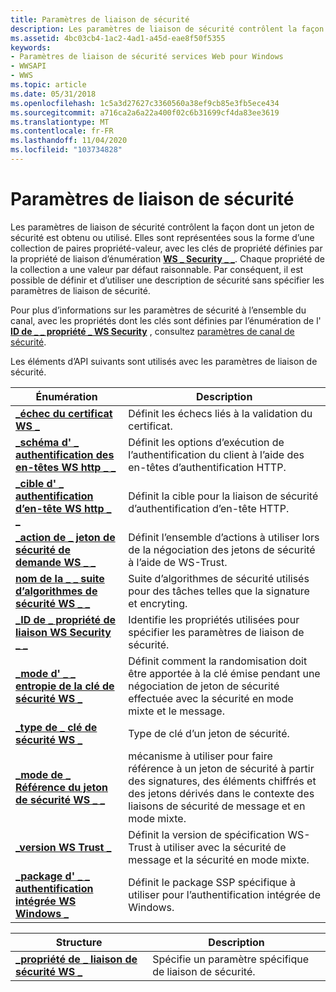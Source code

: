 ```yaml
---
title: Paramètres de liaison de sécurité
description: Les paramètres de liaison de sécurité contrôlent la façon dont un jeton de sécurité est obtenu ou utilisé.
ms.assetid: 4bc03cb4-1ac2-4ad1-a45d-eae8f50f5355
keywords:
- Paramètres de liaison de sécurité services Web pour Windows
- WWSAPI
- WWS
ms.topic: article
ms.date: 05/31/2018
ms.openlocfilehash: 1c5a3d27627c3360560a38ef9cb85e3fb5ece434
ms.sourcegitcommit: a716ca2a6a22a400f02c6b31699cf4da83ee3619
ms.translationtype: MT
ms.contentlocale: fr-FR
ms.lasthandoff: 11/04/2020
ms.locfileid: "103734828"
---
```

# <a name="security-binding-settings"></a>Paramètres de liaison de sécurité

Les paramètres de liaison de sécurité contrôlent la façon dont un jeton de sécurité est obtenu ou utilisé. Elles sont représentées sous la forme d’une collection de paires propriété-valeur, avec les clés de propriété définies par la propriété de liaison d’énumération [**WS \_ Security \_ \_**](/windows/desktop/api/WebServices/ns-webservices-ws_security_binding_property). Chaque propriété de la collection a une valeur par défaut raisonnable. Par conséquent, il est possible de définir et d’utiliser une description de sécurité sans spécifier les paramètres de liaison de sécurité.


Pour plus d’informations sur les paramètres de sécurité à l’ensemble du canal, avec les propriétés dont les clés sont définies par l’énumération de l' [**ID de \_ \_ propriété \_ WS Security**](/windows/desktop/api/WebServices/ne-webservices-ws_security_property_id) , consultez [paramètres de canal de sécurité](security-channel-settings.md).

Les éléments d’API suivants sont utilisés avec les paramètres de liaison de sécurité.

| Énumération                                                                          | Description                                                                                                                                                       |
|--------------------------------------------------------------------------------------|-------------------------------------------------------------------------------------------------------------------------------------------------------------------|
| [**\_échec du certificat WS \_**](/windows/win32/api/webservices/ne-webservices-ws_value_type)                                         | Définit les échecs liés à la validation du certificat.                                                                                                               |
| [**\_schéma d' \_ authentification des en-têtes WS http \_ \_**](https://technet.microsoft.com/windows/dd401907(v=vs.60))                 | Définit les options d’exécution de l’authentification du client à l’aide des en-têtes d’authentification HTTP.                                                                       |
| [**\_cible d' \_ authentification d’en-tête WS http \_ \_**](/windows/desktop/api/WebServices/ne-webservices-ws_http_header_auth_target)                 | Définit la cible pour la liaison de sécurité d’authentification d’en-tête HTTP.                                                                                           |
| [**\_action de \_ jeton de sécurité de demande WS \_ \_**](/windows/desktop/api/WebServices/ne-webservices-ws_request_security_token_action)     | Définit l’ensemble d’actions à utiliser lors de la négociation des jetons de sécurité à l’aide de WS-Trust.                                                                              |
| [**nom de la \_ \_ suite d’algorithmes de sécurité WS \_ \_**](/windows/desktop/api/WebServices/ne-webservices-ws_security_algorithm_suite_name)     | Suite d’algorithmes de sécurité utilisés pour des tâches telles que la signature et encryting.                                                                                      |
| [**\_ID de \_ propriété de liaison WS Security \_ \_**](/windows/desktop/api/WebServices/ne-webservices-ws_security_binding_property_id)       | Identifie les propriétés utilisées pour spécifier les paramètres de liaison de sécurité.                                                                                              |
| [**\_mode d' \_ \_ entropie de la clé de sécurité WS \_**](/windows/desktop/api/WebServices/ne-webservices-ws_security_key_entropy_mode)             | Définit comment la randomisation doit être apportée à la clé émise pendant une négociation de jeton de sécurité effectuée avec la sécurité en mode mixte et le message.                     |
| [**\_type de \_ clé de sécurité WS \_**](/windows/desktop/api/WebServices/ne-webservices-ws_security_key_type)                              | Type de clé d’un jeton de sécurité.                                                                                                                                 |
| [**\_mode de \_ Référence du jeton de sécurité WS \_ \_**](/windows/desktop/api/WebServices/ne-webservices-ws_security_token_reference_mode)     | mécanisme à utiliser pour faire référence à un jeton de sécurité à partir des signatures, des éléments chiffrés et des jetons dérivés dans le contexte des liaisons de sécurité de message et en mode mixte. |
| [**\_version WS Trust \_**](/windows/desktop/api/WebServices/ne-webservices-ws_trust_version)                                       | Définit la version de spécification WS-Trust à utiliser avec la sécurité de message et la sécurité en mode mixte.                                                              |
| [**\_package d' \_ \_ authentification intégrée WS Windows \_**](/windows/desktop/api/WebServices/ne-webservices-ws_windows_integrated_auth_package) | Définit le package SSP spécifique à utiliser pour l’authentification intégrée de Windows.                                                                                |



 



| Structure                                                               | Description                                    |
|-------------------------------------------------------------------------|------------------------------------------------|
| [**\_propriété de \_ liaison de sécurité WS \_**](/windows/desktop/api/WebServices/ns-webservices-ws_security_binding_property) | Spécifie un paramètre spécifique de liaison de sécurité. |



 

 

 





